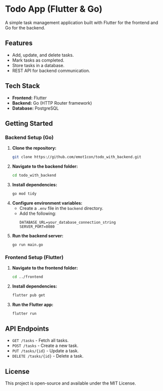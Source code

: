 # Todo App (Flutter & Go)

A simple task management application built with Flutter for the frontend and Go for the backend.

## Features
- Add, update, and delete tasks.
- Mark tasks as completed.
- Store tasks in a database.
- REST API for backend communication.

## Tech Stack
- **Frontend:** Flutter
- **Backend:** Go (HTTP Router framework)
- **Database:** PostgreSQL

## Getting Started

### Backend Setup (Go)
1. **Clone the repository:**
   ```sh
   git clone https://github.com/emot1con/todo_with_backend.git
   ```
2. **Navigate to the backend folder:**
   ```sh
   cd todo_with_backend
   ```
3. **Install dependencies:**
   ```sh
   go mod tidy
   ```
4. **Configure environment variables:**
   - Create a `.env` file in the `backend` directory.
   - Add the following:
     ```env
     DATABASE_URL=your_database_connection_string
     SERVER_PORT=8080
     ```
5. **Run the backend server:**
   ```sh
   go run main.go
   ```

### Frontend Setup (Flutter)
1. **Navigate to the frontend folder:**
   ```sh
   cd ../frontend
   ```
2. **Install dependencies:**
   ```sh
   flutter pub get
   ```
3. **Run the Flutter app:**
   ```sh
   flutter run
   ```

## API Endpoints
- `GET /tasks` - Fetch all tasks.
- `POST /tasks` - Create a new task.
- `PUT /tasks/{id}` - Update a task.
- `DELETE /tasks/{id}` - Delete a task.

## License
This project is open-source and available under the MIT License.

